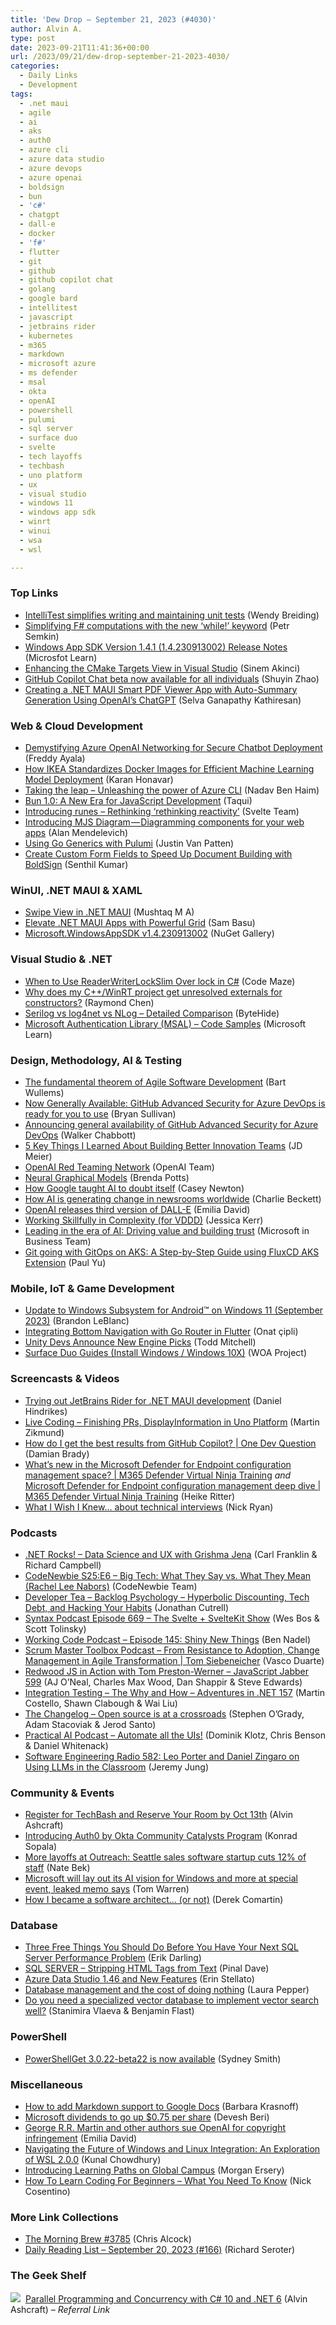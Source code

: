 ```yaml
---
title: 'Dew Drop – September 21, 2023 (#4030)'
author: Alvin A.
type: post
date: 2023-09-21T11:41:36+00:00
url: /2023/09/21/dew-drop-september-21-2023-4030/
categories:
  - Daily Links
  - Development
tags:
  - .net maui
  - agile
  - ai
  - aks
  - auth0
  - azure cli
  - azure data studio
  - azure devops
  - azure openai
  - boldsign
  - bun
  - 'c#'
  - chatgpt
  - dall-e
  - docker
  - 'f#'
  - flutter
  - git
  - github
  - github copilot chat
  - golang
  - google bard
  - intellitest
  - javascript
  - jetbrains rider
  - kubernetes
  - m365
  - markdown
  - microsoft azure
  - ms defender
  - msal
  - okta
  - openAI
  - powershell
  - pulumi
  - sql server
  - surface duo
  - svelte
  - tech layoffs
  - techbash
  - uno platform
  - ux
  - visual studio
  - windows 11
  - windows app sdk
  - winrt
  - winui
  - wsa
  - wsl

---
```

### <a name="top"></a>Top Links

  * <a href="https://devblogs.microsoft.com/visualstudio/intellitest-simplifies-writing-and-maintaining-unit-tests/" target="_blank" rel="noopener">IntelliTest simplifies writing and maintaining unit tests</a> (Wendy Breiding)
  * <a href="https://devblogs.microsoft.com/dotnet/simplifying-fsharp-computations-with-the-new-while-keyword/" target="_blank" rel="noopener">Simplifying F# computations with the new ‘while!’ keyword</a> (Petr Semkin)
  * <a href="https://learn.microsoft.com/en-us/windows/apps/windows-app-sdk/stable-channel#version-141-14230913002" target="_blank" rel="noopener">Windows App SDK Version 1.4.1 (1.4.230913002) Release Notes</a> (Microsfot Learn)
  * <a href="https://devblogs.microsoft.com/cppblog/enhancing-the-cmake-targets-view-in-visual-studio/" target="_blank" rel="noopener">Enhancing the CMake Targets View in Visual Studio</a> (Sinem Akinci)
  * <a href="https://github.blog/2023-09-20-github-copilot-chat-beta-now-available-for-all-individuals/" target="_blank" rel="noopener">GitHub Copilot Chat beta now available for all individuals</a> (Shuyin Zhao)
  * <a href="https://www.syncfusion.com/blogs/post/dotnet-maui-smart-pdf-viewer-using-openai.aspx?utm_source=alvinashcraft&utm_medium=email&utm_campaign=alvinashcraft_blog_edmsep23" target="_blank" rel="noopener">Creating a .NET MAUI Smart PDF Viewer App with Auto-Summary Generation Using OpenAI’s ChatGPT</a> (Selva Ganapathy Kathiresan)



### <a name="web"></a>Web & Cloud Development

  * <a href="https://techcommunity.microsoft.com/t5/azure-architecture-blog/demystifying-azure-openai-networking-for-secure-chatbot/ba-p/3932802" target="_blank" rel="noopener">Demystifying Azure OpenAI Networking for Secure Chatbot Deployment</a> (Freddy Ayala)
  * <a href="https://www.docker.com/blog/how-ikea-standardizes-docker-images-for-efficient-machine-learning-model-deployment/" target="_blank" rel="noopener">How IKEA Standardizes Docker Images for Efficient Machine Learning Model Deployment</a> (Karan Honavar)
  * <a href="https://techcommunity.microsoft.com/t5/fasttrack-for-azure/taking-the-leap-unleashing-the-power-of-azure-cli/ba-p/3932715" target="_blank" rel="noopener">Taking the leap &#8211; Unleashing the power of Azure CLI</a> (Nadav Ben Haim)
  * <a href="https://dev.to/taquiimam14/bun-10-a-new-era-for-javascript-development-2oe5" target="_blank" rel="noopener">Bun 1.0: A New Era for JavaScript Development</a> (Taqui)
  * <a href="https://svelte.dev/blog/runes" target="_blank" rel="noopener">Introducing runes &#8211; Rethinking &#8216;rethinking reactivity&#8217;</a> (Svelte Team)
  * <a href="https://blog.ailon.org/introducing-mjs-diagram-diagramming-components-for-your-web-apps-6a68d1361614?source=rss-7f6a1877be4b------2" target="_blank" rel="noopener">Introducing MJS Diagram — Diagramming components for your web apps</a> (Alan Mendelevich)
  * <a href="https://www.pulumi.com/blog/go-generics-preview/" target="_blank" rel="noopener">Using Go Generics with Pulumi</a> (Justin Van Patten)
  * <a href="https://boldsign.com/blogs/create-custom-form-fields-to-speed-up-document-building-with-boldsign/?utm_source=alvinashcraft&utm_medium=email&utm_campaign=alvinashcraft_blog_edmsep23" target="_blank" rel="noopener">Create Custom Form Fields to Speed Up Document Building with BoldSign</a> (Senthil Kumar)



### <a name="silverlight"></a>WinUI, .NET MAUI & XAML

  * <a href="https://www.c-sharpcorner.com/article/swipe-view-in-net-maui/" target="_blank" rel="noopener">Swipe View in .NET MAUI</a> (Mushtaq M A)
  * <a href="https://www.telerik.com/blogs/elevate-net-maui-apps-powerful-grid" target="_blank" rel="noopener">Elevate .NET MAUI Apps with Powerful Grid</a> (Sam Basu)
  * <a href="https://www.nuget.org/packages/Microsoft.WindowsAppSDK/1.4.230913002" target="_blank" rel="noopener">Microsoft.WindowsAppSDK v1.4.230913002</a> (NuGet Gallery)



### <a name="dotnet"></a>Visual Studio & .NET

  * <a href="https://code-maze.com/csharp-when-to-use-readerwriterlockslim-over-lock/" target="_blank" rel="noopener">When to Use ReaderWriterLockSlim Over lock in C#</a> (Code Maze)
  * <a href="https://devblogs.microsoft.com/oldnewthing/20230920-00/?p=108800" target="_blank" rel="noopener">Why does my C++/WinRT project get unresolved externals for constructors?</a> (Raymond Chen)
  * <a href="https://dev.to/bytehide/serilog-vs-log4net-vs-nlog-detailed-comparison-526k" target="_blank" rel="noopener">Serilog vs log4net vs NLog &#8211; Detailed Comparison</a> (ByteHide)
  * <a href="https://learn.microsoft.com/en-us/samples/browse/?products=microsoft-authentication-library" target="_blank" rel="noopener">Microsoft Authentication Library (MSAL) &#8211; Code Samples</a> (Microsoft Learn)



### <a name="design"></a>Design, Methodology, AI & Testing

  * <a href="https://bartwullems.blogspot.com/2023/09/the-fundamental-theorem-of-agile.html" target="_blank" rel="noopener">The fundamental theorem of Agile Software Development</a> (Bart Wullems)
  * <a href="https://devblogs.microsoft.com/devops/now-generally-available-github-advanced-security-for-azure-devops-is-ready-for-you-to-use/" target="_blank" rel="noopener">Now Generally Available: GitHub Advanced Security for Azure DevOps is ready for you to use</a> (Bryan Sullivan)
  * <a href="https://github.blog/2023-09-20-announcing-general-availability-of-github-advanced-security-for-azure-devops/" target="_blank" rel="noopener">Announcing general availability of GitHub Advanced Security for Azure DevOps</a> (Walker Chabbott)
  * <a href="https://jdmeier.com/5-keys-to-better-innovation-teams/" target="_blank" rel="noopener">5 Key Things I Learned About Building Better Innovation Teams</a> (JD Meier)
  * <a href="https://openai.com/blog/red-teaming-network" target="_blank" rel="noopener">OpenAI Red Teaming Network</a> (OpenAI Team)
  * <a href="https://www.microsoft.com/en-us/research/blog/neural-graphical-models/" target="_blank" rel="noopener">Neural Graphical Models</a> (Brenda Potts)
  * <a href="https://www.theverge.com/23881954/google-bard-ai-fact-checking" target="_blank" rel="noopener">How Google taught AI to doubt itself</a> (Casey Newton)
  * <a href="https://blog.google/technology/ai/how-ai-is-generating-change-in-newsrooms-worldwide/" target="_blank" rel="noopener">How AI is generating change in newsrooms worldwide</a> (Charlie Beckett)
  * <a href="https://www.theverge.com/2023/9/20/23881241/openai-dalle-third-version-generative-ai" target="_blank" rel="noopener">OpenAI releases third version of DALL-E</a> (Emilia David)
  * <a href="https://jessitron.com/2023/09/20/working-skillfully-in-complexity-for-vddd/" target="_blank" rel="noopener">Working Skillfully in Complexity (for VDDD)</a> (Jessica Kerr)
  * <a href="https://www.microsoft.com/en-us/industry/microsoft-in-business/era-of-ai/2023/09/19/leading-in-the-era-of-ai-driving-value-and-building-trust/" target="_blank" rel="noopener">Leading in the era of AI: Driving value and building trust</a> (Microsoft in Business Team)
  * <a href="https://dev.to/azure/git-going-with-gitops-on-aks-a-step-by-step-guide-using-fluxcd-aks-extension-499m" target="_blank" rel="noopener">Git going with GitOps on AKS: A Step-by-Step Guide using FluxCD AKS Extension</a> (Paul Yu)



### <a name="mobile"></a>Mobile, IoT & Game Development

  * <a href="https://blogs.windows.com/windows-insider/2023/09/20/update-to-windows-subsystem-for-android-on-windows-11-september-2023/" target="_blank" rel="noopener">Update to Windows Subsystem for Android™ on Windows 11 (September 2023)</a> (Brandon LeBlanc)
  * <a href="https://medium.com/flutter-community/integrating-bottom-navigation-with-go-router-in-flutter-c4ec388da16a?source=rss----86fb29d7cc6a---4" target="_blank" rel="noopener">Integrating Bottom Navigation with Go Router in Flutter</a> (Onat çipli)
  * <a href="https://codewriteplay.com/2023/09/20/unity-devs-announce-new-engine-picks/" target="_blank" rel="noopener">Unity Devs Announce New Engine Picks</a> (Todd Mitchell)
  * <a href="https://github.com/WOA-Project/SurfaceDuo-Guides" target="_blank" rel="noopener">Surface Duo Guides (Install Windows / Windows 10X)</a> (WOA Project)



### <a name="videos"></a>Screencasts & Videos

  * <a href="http://www.youtube.com/watch?v=K_Zr1CsHKW8" target="_blank" rel="noopener">Trying out JetBrains Rider for .NET MAUI development</a> (Daniel Hindrikes)
  * <a href="http://www.youtube.com/watch?v=2iOHndULG54" target="_blank" rel="noopener">Live Coding &#8211; Finishing PRs, DisplayInformation in Uno Platform</a> (Martin Zikmund)
  * <a href="http://www.youtube.com/watch?v=Ii9Plw0iiQo" target="_blank" rel="noopener">How do I get the best results from GitHub Copilot? | One Dev Question</a> (Damian Brady)
  * <a href="http://www.youtube.com/watch?v=0QquwJZ_O64" target="_blank" rel="noopener">What’s new in the Microsoft Defender for Endpoint configuration management space? | M365 Defender Virtual Ninja Training</a> _and_ <a href="http://www.youtube.com/watch?v=lf9DbuHgc18" target="_blank" rel="noopener">Microsoft Defender for Endpoint configuration management deep dive | M365 Defender Virtual Ninja Training</a> (Heike Ritter)
  * <a href="http://www.youtube.com/watch?v=5L_hd96GJvk" target="_blank" rel="noopener">What I Wish I Knew&#8230; about technical interviews</a> (Nick Ryan)



### <a name="podcasts"></a>Podcasts

  * <a href="https://www.spreaker.com/user/16677006/dotnetrocks-1864-data-science-and-ux" target="_blank" rel="noopener">.NET Rocks! &#8211; Data Science and UX with Grishma Jena</a> (Carl Franklin & Richard Campbell)
  * <a href="https://www.codenewbie.org/podcast/big-tech-what-they-say-vs-what-they-mean" target="_blank" rel="noopener">CodeNewbie S25:E6 &#8211; Big Tech: What They Say vs. What They Mean (Rachel Lee Nabors)</a> (CodeNewbie Team)
  * <a href="https://developertea.com/episodes/02ae6c45-f037-4945-b5d1-ac329efe8b2b" target="_blank" rel="noopener">Developer Tea &#8211; Backlog Psychology &#8211; Hyperbolic Discounting, Tech Debt, and Hacking Your Habits</a> (Jonathan Cutrell)
  * <a href="https://syntax.fm/show/669/the-svelte-sveltekit-show" target="_blank" rel="noopener">Syntax Podcast Episode 669 &#8211; The Svelte + SvelteKit Show</a> (Wes Bos & Scott Tolinsky)
  * <a href="https://www.bennadel.com/blog/4517-working-code-podcast-episode-145-shiny-new-things.htm" target="_blank" rel="noopener">Working Code Podcast &#8211; Episode 145: Shiny New Things</a> (Ben Nadel)
  * <a href="https://scrummastertoolbox.libsyn.com/from-resistance-to-adoption-change-management-in-agile-transformation-tom-siebeneicher" target="_blank" rel="noopener">Scrum Master Toolbox Podcast &#8211; From Resistance to Adoption, Change Management in Agile Transformation | Tom Siebeneicher</a> (Vasco Duarte)
  * <a href="https://topenddevs.com/podcasts/javascript-jabber/episodes/redwood-js-in-action-with-tom-preston-werner-jsj-599" target="_blank" rel="noopener">Redwood JS in Action with Tom Preston-Werner &#8211; JavaScript Jabber 599</a> (AJ O&#8217;Neal, Charles Max Wood, Dan Shappir & Steve Edwards)
  * <a href="https://topenddevs.com/podcasts/adventures-in-net/episodes/integration-testing-the-why-and-how-net-157" target="_blank" rel="noopener">Integration Testing &#8211; The Why and How &#8211; Adventures in .NET 157</a> (Martin Costello, Shawn Clabough & Wai Liu)
  * <a href="https://changelog.com/podcast/558" target="_blank" rel="noopener">The Changelog &#8211; Open source is at a crossroads</a> (Stephen O&#8217;Grady, Adam Stacoviak & Jerod Santo)
  * <a href="https://changelog.com/practicalai/239" target="_blank" rel="noopener">Practical AI Podcast &#8211; Automate all the UIs!</a> (Dominik Klotz, Chris Benson & Daniel Whitenack)
  * <a href="http://se-radio.net/se-radio-582-leo-porter-and-daniel-zingaro-on-using-llms-in-the-classroom" target="_blank" rel="noopener">Software Engineering Radio 582: Leo Porter and Daniel Zingaro on Using LLMs in the Classroom</a> (Jeremy Jung)



### <a name="events"></a>Community & Events

  * <a href="https://morningdew-bpc6g3a0fgaxdxcu.eastus2-01.azurewebsites.net/2023/09/20/register-for-techbash-and-reserve-your-room-by-oct-13th/" target="_blank" rel="noopener">Register for TechBash and Reserve Your Room by Oct 13th</a> (Alvin Ashcraft)
  * <a href="https://auth0.com/blog/auth0-community-catalysts-program/" target="_blank" rel="noopener">Introducing Auth0 by Okta Community Catalysts Program</a> (Konrad Sopala)
  * <a href="https://www.geekwire.com/2023/more-layoffs-at-outreach-seattle-sales-software-startup-cuts-12-of-staff/" target="_blank" rel="noopener">More layoffs at Outreach: Seattle sales software startup cuts 12% of staff</a> (Nate Bek)
  * <a href="https://www.theverge.com/2023/9/20/23881876/microsoft-windows-ai-vision-internal-memo" target="_blank" rel="noopener">Microsoft will lay out its AI vision for Windows and more at special event, leaked memo says</a> (Tom Warren)
  * <a href="https://codeopinion.com/how-i-became-a-software-architect-or-not/" target="_blank" rel="noopener">How I became a software architect… (or not)</a> (Derek Comartin)



### <a name="sql"></a>Database

  * <a href="https://erikdarling.com/three-free-things-you-should-do-before-you-have-your-next-sql-server-performance-problem/" target="_blank" rel="noopener">Three Free Things You Should Do Before You Have Your Next SQL Server Performance Problem</a> (Erik Darling)
  * <a href="https://blog.sqlauthority.com/2023/09/21/sql-server-stripping-html-tags-from-text/?utm_source=rss&utm_medium=rss&utm_campaign=sql-server-stripping-html-tags-from-text" target="_blank" rel="noopener">SQL SERVER – Stripping HTML Tags from Text</a> (Pinal Dave)
  * <a href="https://techcommunity.microsoft.com/t5/sql-server-blog/azure-data-studio-1-46-and-new-features/ba-p/3933382" target="_blank" rel="noopener">Azure Data Studio 1.46 and New Features</a> (Erin Stellato)
  * <a href="https://www.red-gate.com/blog/database-management-and-the-cost-of-doing-nothing" target="_blank" rel="noopener">Database management and the cost of doing nothing</a> (Laura Pepper)
  * <a href="https://stackoverflow.blog/2023/09/20/do-you-need-a-specialized-vector-database-to-implement-vector-search-well/" target="_blank" rel="noopener">Do you need a specialized vector database to implement vector search well?</a> (Stanimira Vlaeva & Benjamin Flast)



### <a name="ps"></a>PowerShell

  * <a href="https://devblogs.microsoft.com/powershell/powershellget-3-0-22-beta22-is-now-available/" target="_blank" rel="noopener">PowerShellGet 3.0.22-beta22 is now available</a> (Sydney Smith)



### <a name="misc"></a>Miscellaneous

  * <a href="https://www.theverge.com/23881050/google-docs-markdown-support-how-to" target="_blank" rel="noopener">How to add Markdown support to Google Docs</a> (Barbara Krasnoff)
  * <a href="https://www.onmsft.com/news/microsoft-dividends-to-go-up-0-75-per-share/" target="_blank" rel="noopener">Microsoft dividends to go up $0.75 per share</a> (Devesh Beri)
  * <a href="https://www.theverge.com/2023/9/20/23882140/george-r-r-martin-lawsuit-openai-copyright-infringement" target="_blank" rel="noopener">George R.R. Martin and other authors sue OpenAI for copyright infringement</a> (Emilia David)
  * <a href="https://www.kunal-chowdhury.com/2023/09/wsl-update-v2.html" target="_blank" rel="noopener">Navigating the Future of Windows and Linux Integration: An Exploration of WSL 2.0.0</a> (Kunal Chowdhury)
  * <a href="https://github.blog/2023-09-20-introducing-learning-paths-on-global-campus/" target="_blank" rel="noopener">Introducing Learning Paths on Global Campus</a> (Morgan Ersery)
  * <a href="https://www.devleader.ca/2023/09/20/how-to-learn-coding-for-beginners-what-you-need-to-know/" target="_blank" rel="noopener">How To Learn Coding For Beginners – What You Need To Know</a> (Nick Cosentino)



### <a name="links"></a>More Link Collections

  * <a href="https://blog.cwa.me.uk/2023/09/21/the-morning-brew-3785/" target="_blank" rel="noopener">The Morning Brew #3785</a> (Chris Alcock)
  * <a href="https://seroter.com/2023/09/20/daily-reading-list-september-20-2023-166/" target="_blank" rel="noopener">Daily Reading List – September 20, 2023 (#166)</a> (Richard Seroter)



### <a name="shelf"></a>The Geek Shelf

<a href="https://www.amazon.com/dp/1803243678/?tag=amavin-20" target="_blank" rel="noopener"><img decoding="async" style="margin: 0px 4px 0px 0px; border: 0px currentcolor; border-image: none; background-image: none;" src="https://m.media-amazon.com/images/I/51JILwx8jkL._SS135_.jpg" border="0" /></a>&nbsp;<a href="https://www.amazon.com/dp/1803243678/?tag=amavin-20" target="_blank" rel="noopener">Parallel Programming and Concurrency with C# 10 and .NET 6</a> (Alvin Ashcraft) _&#8211; Referral Link_